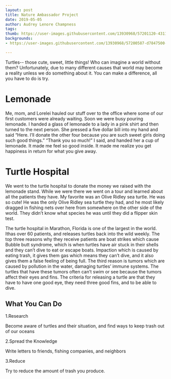 ```yaml
---
layout: post
title: Nature Ambassador Project
date: 2019-05-05
author: Audrey Lenore Champness
tags:
thumb: https://user-images.githubusercontent.com/13930968/57201120-43111700-6f49-11e9-9e76-42866dc02ef7.png
backgrounds:
- https://user-images.githubusercontent.com/13930968/57200587-d7847500-6f5b-11e9-9697-c90ff7c0eb44.JPG

---
```

Turtles-- those cute, sweet, little things!  Who can imagine a world without them? Unfortunately, due to many different causes
that world may become a reality unless we do something about it. You can make a difference, all you have to do is try.

Lemonade
=========
Me, mom, and Lorelei hauled our stuff over to  the office where some of our first customers were already waiting. 
Soon we were busy pouring lemonade. I handed a glass of lemonade to a lady in a pink shirt and then turned to the next person.
She pressed a five dollar bill into my hand and said “Here. I’ll donate the other four because you are such sweet girls doing such good 
things.”  “Thank you so much!” I said, and handed her a cup of lemonade. It made me feel so good inside. It made me realize you get 
happiness in return for what you give away.


Turtle Hospital
===============
We went to the turtle hospital to donate the money we raised with the lemonade stand. While we were there we went on a tour and learned 
about all the patients they have. My favorite was an Olive Ridley sea turtle. He was so cute! He was the only Olive Ridley sea turtle
they had, and he most likely dragged in fishing nets over here from somewhere on the other side of the world. They didn’t know what
species he was until they did a flipper skin test.  

The turtle hospital in Marathon, Florida is one of the largest in the world. Ithas over 60 patients, and releases turtles back into 
the wild weekly. The top three reasons why they receive patients are boat strikes which cause Bubble butt syndrome, which is when turtles
have air stuck in their shells and they can’t dive to eat or escape boats. Impaction which is caused by eating trash, it gives them gas 
which means they can’t dive, and it also gives them a false feeling of being full. The third reason is tumors which are caused by 
pollution in the water, damaging turtles’ immune systems. The turtles that have these tumors often can’t swim or see because the tumors 
affect their eyes and fins. The criteria for releasing a turtle are that they have to have one good eye, they need three good fins, 
and to be able to dive.

What You Can Do
---------------

1.Research

Become aware of turtles and their situation, and find ways to keep trash out of our oceans

2.Spread the Knowledge 

Write letters to friends, fishing companies, and neighbors 

3.Reduce

Try to reduce the amount of trash you produce.



